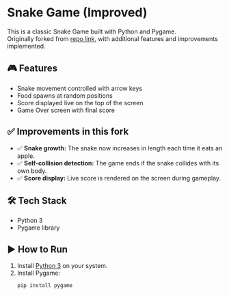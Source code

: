 # Snake Game (Improved)

This is a classic Snake Game built with Python and Pygame.  
Originally forked from [repo link](https://github.com/oceanlord-jet/Snake-game), with additional features and improvements implemented.


## 🎮 Features

- Snake movement controlled with arrow keys
- Food spawns at random positions
- Score displayed live on the top of the screen
- Game Over screen with final score


## ✅ Improvements in this fork

- ✅ **Snake growth:** The snake now increases in length each time it eats an apple.
- ✅ **Self‑collision detection:** The game ends if the snake collides with its own body.
- ✅ **Score display:** Live score is rendered on the screen during gameplay.


## 🛠️ Tech Stack

- Python 3
- Pygame library


## ▶️ How to Run

1. Install [Python 3](https://www.python.org/downloads/) on your system.
2. Install Pygame:
   ```
   pip install pygame
   ```
